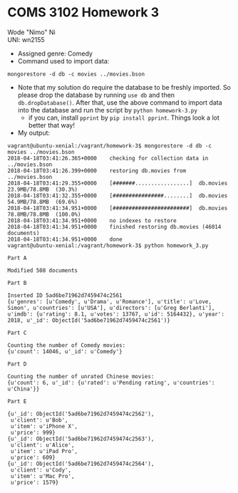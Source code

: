 # COMS 3102 Homework 3

Wode "Nimo" Ni <br>
UNI: wn2155

- Assigned genre: Comedy
- Command used to import data:
```shell
mongorestore -d db -c movies ../movies.bson
```
- Note that my solution do require the database to be freshly imported. So please drop the database by running `use db` and then `db.dropDatabase()`. After that, use the above command to import data into the database and run the script by `python homework-3.py`
    - if you can, install `pprint` by `pip install pprint`. Things look a lot better that way!
- My output:
```shell
vagrant@ubuntu-xenial:/vagrant/homework-3$ mongorestore -d db -c movies ../movies.bson
2018-04-18T03:41:26.365+0000    checking for collection data in ../movies.bson
2018-04-18T03:41:26.399+0000    restoring db.movies from ../movies.bson
2018-04-18T03:41:29.355+0000    [#######.................]  db.movies  23.9MB/78.8MB  (30.3%)
2018-04-18T03:41:32.355+0000    [################........]  db.movies  54.9MB/78.8MB  (69.6%)
2018-04-18T03:41:34.951+0000    [########################]  db.movies  78.8MB/78.8MB  (100.0%)
2018-04-18T03:41:34.951+0000    no indexes to restore
2018-04-18T03:41:34.951+0000    finished restoring db.movies (46014 documents)
2018-04-18T03:41:34.951+0000    done
vagrant@ubuntu-xenial:/vagrant/homework-3$ python homework_3.py

Part A

Modified 508 documents

Part B

Inserted ID 5ad6be71962d7459474c2561
{u'genres': [u'Comedy', u'Drama', u'Romance'], u'title': u'Love, Simon', u'countries': [u'USA'], u'directors': [u'Greg Berlanti'], u'imdb': {u'rating': 8.1, u'votes': 13767, u'id': 5164432}, u'year': 2018, u'_id': ObjectId('5ad6be71962d7459474c2561')}

Part C

Counting the number of Comedy movies:
{u'count': 14046, u'_id': u'Comedy'}

Part D

Counting the number of unrated Chinese movies:
{u'count': 6, u'_id': {u'rated': u'Pending rating', u'countries': u'China'}}

Part E

{u'_id': ObjectId('5ad6be71962d7459474c2562'),
 u'client': u'Bob',
 u'item': u'iPhone X',
 u'price': 999}
{u'_id': ObjectId('5ad6be71962d7459474c2563'),
 u'client': u'Alice',
 u'item': u'iPad Pro',
 u'price': 609}
{u'_id': ObjectId('5ad6be71962d7459474c2564'),
 u'client': u'Cody',
 u'item': u'Mac Pro',
 u'price': 1579}
```
